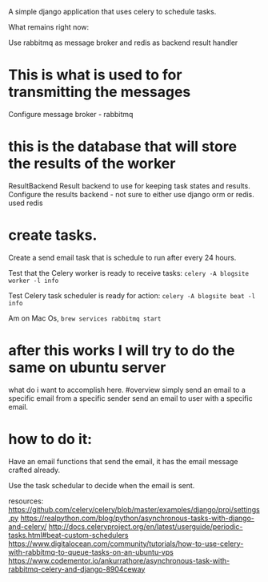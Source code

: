 
A simple django application that uses celery to schedule tasks. 

What remains right now:

Use rabbitmq as message broker and redis as backend result handler

# This is what is used to for transmitting the messages
Configure message broker - rabbitmq

# this is the database that will store the results of the worker
ResultBackend
Result backend to use for keeping task states and results.
Configure the results backend - not sure to either use django orm or redis. used redis

# create tasks. 
Create a send email task that is schedule to run after every 24 hours. 


<!-- Start the celery worker to monitor what is happening. On production you want to start the worker on the bg 
for development and testing it is okay-->
Test that the Celery worker is ready to receive tasks:
```celery -A blogsite worker -l info```

Test Celery task scheduler is ready for action:
```celery -A blogsite beat -l info```

<!-- start the rabittmq server -->
Am on Mac Os, 
```brew services rabbitmq start```

# after this works I will try to do the same on ubuntu server

<!-- Create a task that sends email after every 24 hours -->
what do i want to accomplish here. 
#overview
simply send an email to a specific email from a specific sender 
send an email to user with a specific email. 

# how to do it:
Have an email functions that send the email, it has the email message crafted already.

Use the task schedular to decide when the email is sent. 

<!-- what to do next: take a step back and look at what is happening and understand how the tasks are executed and then write the taks
This will ensure i understand the flow logic and can debug why a task was not executed at set time -->

resources:
https://github.com/celery/celery/blob/master/examples/django/proj/settings.py
https://realpython.com/blog/python/asynchronous-tasks-with-django-and-celery/
http://docs.celeryproject.org/en/latest/userguide/periodic-tasks.html#beat-custom-schedulers
https://www.digitalocean.com/community/tutorials/how-to-use-celery-with-rabbitmq-to-queue-tasks-on-an-ubuntu-vps
https://www.codementor.io/ankurrathore/asynchronous-task-with-rabbitmq-celery-and-django-8904ceway